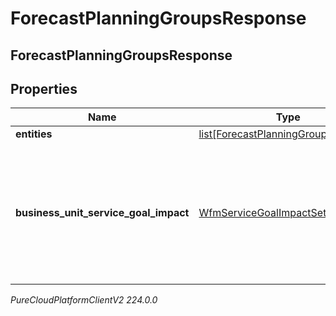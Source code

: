 # ForecastPlanningGroupsResponse

## ForecastPlanningGroupsResponse

## Properties

|Name | Type | Description | Notes|
|------------ | ------------- | ------------- | -------------|
| **entities** | [list[ForecastPlanningGroupResponse]](ForecastPlanningGroupResponse) |  | [optional] |
| **business_unit_service_goal_impact** | [WfmServiceGoalImpactSettings](WfmServiceGoalImpactSettings) | A snapshot of a business unit’s service goal impact settings taken at forecast generation time. | [optional] |



_PureCloudPlatformClientV2 224.0.0_

